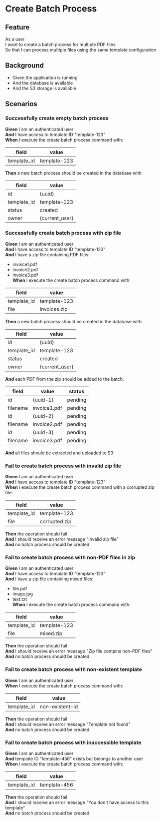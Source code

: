 # Create Batch Process

## Feature

As a user  
I want to create a batch process for multiple PDF files  
So that I can process multiple files using the same template configuration

## Background

- Given the application is running
- And the database is available
- And the S3 storage is available

## Scenarios

### Successfully create empty batch process

**Given** I am an authenticated user  
**And** I have access to template ID "template-123"  
**When** I execute the create batch process command with:

| field       | value        |
| ----------- | ------------ |
| template_id | template-123 |

**Then** a new batch process should be created in the database with:

| field       | value          |
| ----------- | -------------- |
| id          | {uuid}         |
| template_id | template-123   |
| status      | created        |
| owner       | {current_user} |

### Successfully create batch process with zip file

**Given** I am an authenticated user  
**And** I have access to template ID "template-123"  
**And** I have a zip file containing PDF files:

- invoice1.pdf
- invoice2.pdf
- invoice3.pdf  
  **When** I execute the create batch process command with:

| field       | value        |
| ----------- | ------------ |
| template_id | template-123 |
| file        | invoices.zip |

**Then** a new batch process should be created in the database with:

| field       | value          |
| ----------- | -------------- |
| id          | {uuid}         |
| template_id | template-123   |
| status      | created        |
| owner       | {current_user} |

**And** each PDF from the zip should be added to the batch:

| field    | value        | status  |
| -------- | ------------ | ------- |
| id       | {uuid-1}     | pending |
| filename | invoice1.pdf | pending |
| id       | {uuid-2}     | pending |
| filename | invoice2.pdf | pending |
| id       | {uuid-3}     | pending |
| filename | invoice3.pdf | pending |

**And** all files should be extracted and uploaded to S3

### Fail to create batch process with invalid zip file

**Given** I am an authenticated user  
**And** I have access to template ID "template-123"  
**When** I execute the create batch process command with a corrupted zip file:

| field       | value         |
| ----------- | ------------- |
| template_id | template-123  |
| file        | corrupted.zip |

**Then** the operation should fail  
**And** I should receive an error message "Invalid zip file"  
**And** no batch process should be created

### Fail to create batch process with non-PDF files in zip

**Given** I am an authenticated user  
**And** I have access to template ID "template-123"  
**And** I have a zip file containing mixed files:

- file.pdf
- image.jpg
- text.txt  
  **When** I execute the create batch process command with:

| field       | value        |
| ----------- | ------------ |
| template_id | template-123 |
| file        | mixed.zip    |

**Then** the operation should fail  
**And** I should receive an error message "Zip file contains non-PDF files"  
**And** no batch process should be created

### Fail to create batch process with non-existent template

**Given** I am an authenticated user  
**When** I execute the create batch process command with:

| field       | value           |
| ----------- | --------------- |
| template_id | non-existent-id |

**Then** the operation should fail  
**And** I should receive an error message "Template not found"  
**And** no batch process should be created

### Fail to create batch process with inaccessible template

**Given** I am an authenticated user  
**And** template ID "template-456" exists but belongs to another user  
**When** I execute the create batch process command with:

| field       | value        |
| ----------- | ------------ |
| template_id | template-456 |

**Then** the operation should fail  
**And** I should receive an error message "You don't have access to this template"  
**And** no batch process should be created
